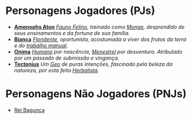 <!-- TITLE: Personagens -->
<!-- SUBTITLE: Uma lista dos personagens do RPG da Galera. -->

# Personagens Jogadores (PJs)
* **[Amenophs Aton](personagens/amenophs)**
*[Fauno Felino](especies/fauno#Felino), treinado como [Monge](classes/monge), desprendido de seus ensinamentos e da fortuna de sua família.*
* **[Bianca](personagens/bianca)**
*[Floridente](especies/floridente), oportunista, acostumada a viver dos frutos da terra e do [trabalho manual](classes/lenhador).*
* **[Onima](personagens/nilma)**
*[Humano](especies/humano) por nascência, [Menestrel](classes/menestrel) por desventura. Atribulado por um passado de submissão e vingança.*
* **[Tectonius](personagens/tectonius)**
*Um [Geo](especies/geo) de puras intenções, fascinado pela beleza da natureza, por esta feito [Herbalista](classes/herbalista).*
# Personagens Não Jogadores (PNJs)
* [Rei Bagunça](personagens/rei-bagunca)